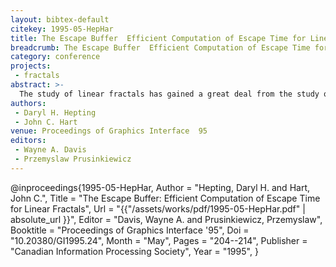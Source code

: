 ```yaml
---
layout: bibtex-default
citekey: 1995-05-HepHar
title: The Escape Buffer  Efficient Computation of Escape Time for Linear Fractals (1995)
breadcrumb: The Escape Buffer  Efficient Computation of Escape Time for Linear Fractals (1995)
category: conference
projects:
 - fractals
abstract: >-
  The study of linear fractals has gained a great deal from the study quadratic fractals, despite important differences. Methods for classifying points in the complement of a fractal shape were originally developed for quadratic fractals, to provide insight into their underlying dynamics. These methods were later modified for use with linear fractals. This paper reconsiders one such classification, called escape time, and presents a new algorithm for its computation that is significantly faster and conceptually simpler. Previous methods worked backwards, by mapping pixels into classified regions, whereas the new forward algorithm uses an ``escape buffer'' to mapping classified regions onto pixels. The efficiency of the escape buffer is justified by a careful analysis of its performance on linear fractals with various properties.
authors:
 - Daryl H. Hepting
 - John C. Hart
venue: Proceedings of Graphics Interface  95
editors:
 - Wayne A. Davis
 - Przemyslaw Prusinkiewicz
---
```

@inproceedings{1995-05-HepHar,
	Author =  "Hepting, Daryl H. and Hart, John C.",
	Title =  "The Escape Buffer: Efficient Computation of Escape Time for Linear Fractals",
	Url = \"{{"/assets/works/pdf/1995-05-HepHar.pdf" | absolute_url }}\",
	Editor =  "Davis, Wayne A. and Prusinkiewicz, Przemyslaw",
	Booktitle =  "Proceedings of Graphics Interface '95",
	Doi =  "10.20380/GI1995.24",
	Month =  "May",
	Pages =  "204--214",
	Publisher =  "Canadian Information Processing Society",
	Year =  "1995",
}
